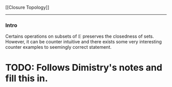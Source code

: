 [[Closure Topology]]

---
### **Intro**

Certains operations on subsets of $\mathbb E$ preserves the closedness of sets. However, it can be counter intuitive and there exists some very interesting counter examples to seemingly correct statement. 

# TODO: Follows Dimistry's notes and fill this in. 




